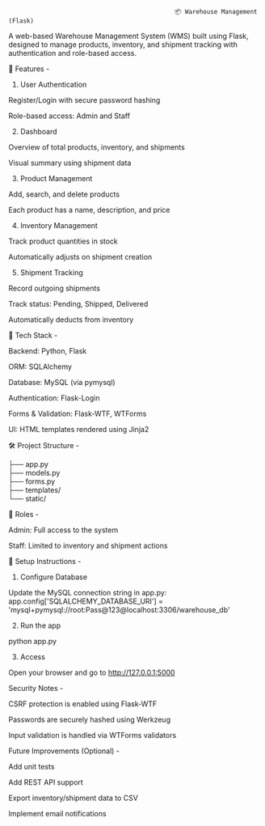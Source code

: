                                                   📦 Warehouse Management (Flask)


A web-based Warehouse Management System (WMS) built using Flask, designed to manage products, inventory, and shipment tracking with authentication and role-based access.


🚀 Features - 

1. User Authentication

Register/Login with secure password hashing

Role-based access: Admin and Staff


2. Dashboard

Overview of total products, inventory, and shipments

Visual summary using shipment data


3. Product Management

Add, search, and delete products

Each product has a name, description, and price


4. Inventory Management

Track product quantities in stock

Automatically adjusts on shipment creation


5. Shipment Tracking

Record outgoing shipments

Track status: Pending, Shipped, Delivered

Automatically deducts from inventory



🧩 Tech Stack - 

Backend: Python, Flask

ORM: SQLAlchemy

Database: MySQL (via pymysql)

Authentication: Flask-Login

Forms & Validation: Flask-WTF, WTForms

UI: HTML templates rendered using Jinja2




🛠️ Project Structure -  

├── app.py             
├── models.py         
├── forms.py          
├── templates/     
└── static/  



🔐 Roles - 

Admin: Full access to the system

Staff: Limited to inventory and shipment actions




📝 Setup Instructions -

1. Configure Database

Update the MySQL connection string in app.py:
app.config['SQLALCHEMY_DATABASE_URI'] = 'mysql+pymysql://root:Pass@123@localhost:3306/warehouse_db'


2. Run the app
   
python app.py


3. Access
   
Open your browser and go to http://127.0.0.1:5000



Security Notes - 

CSRF protection is enabled using Flask-WTF

Passwords are securely hashed using Werkzeug

Input validation is handled via WTForms validators




Future Improvements (Optional) - 

Add unit tests

Add REST API support

Export inventory/shipment data to CSV

Implement email notifications
